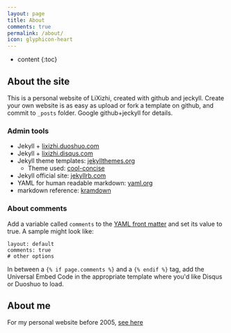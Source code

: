 ```yaml
---
layout: page
title: About
comments: true
permalink: /about/
icon: glyphicon-heart
---
```


* content
{:toc}

## About the site
This is a personal website of LiXizhi, created with github and jeckyll. 
Create your own website is as easy as upload or fork a template on github, and commit to `_posts` folder.
Google github+jeckyll for details.

### Admin tools
* Jekyll + [lixizhi.duoshuo.com](http://lixizhi.duoshuo.com/admin/)
* Jekyll + [lixizhi.disqus.com](http://lixizhi.disqus.com/admin/)
* Jekyll theme templates: [jekyllthemes.org](http://jekyllthemes.org)
   * Theme used: [cool-concise](http://jekyllthemes.org/themes/cool-concise-high-end/)
* Jekyll official site: [jekyllrb.com](http://jekyllrb.com)
* YAML for human readable markdown: [yaml.org](http://www.yaml.org/)
* markdown reference: [kramdown](http://kramdown.gettalong.org/quickref.html)

### About comments
Add a variable called `comments` to the [YAML front matter](http://jekyllrb.com/docs/frontmatter/) and set its value to true. A sample might look like:

    layout: default
    comments: true
    # other options

In between a `{% if page.comments %}` and a `{% endif %}` tag, add the Universal Embed Code in the appropriate template where you'd like Disqus or Duoshuo to load.

## About me
For my personal website before 2005, [see here](/oldsite2005/index.htm)

